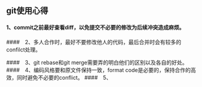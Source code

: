 ## git使用心得
#### 1、commit之前最好查看diff，以免提交不必要的修改为后续冲突造成麻烦。

####　2、多人合作时，最好不要修改他人的代码，最后合并时会有较多的confilct处理。

####　3、git rebase和git merge需要弄的明白他们的区别以及各自的好处。
####　4、编码风格要和原文件保持一致，format code是必要的，保持合作的高效，同时避免不必要的conflict。
####　5、
